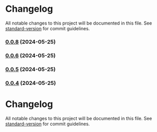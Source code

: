 # Changelog

All notable changes to this project will be documented in this file. See [standard-version](https://github.com/conventional-changelog/standard-version) for commit guidelines.

### [0.0.8](https://github.com/trace4eu/ebsi-services-wrapper/compare/v0.0.5...v0.0.8) (2024-05-25)

### [0.0.6](https://github.com/trace4eu/ebsi-services-wrapper/compare/v0.0.5...v0.0.6) (2024-05-25)

### [0.0.5](https://github.com/trace4eu/ebsi-services-wrapper/compare/v0.0.3...v0.0.5) (2024-05-25)

### [0.0.4](https://github.com/trace4eu/ebsi-services-wrapper/compare/v0.0.2...v0.0.4) (2024-05-25)

# Changelog

All notable changes to this project will be documented in this file. See [standard-version](https://github.com/conventional-changelog/standard-version) for commit guidelines.
